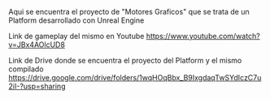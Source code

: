 Aqui se encuentra el proyecto de "Motores Graficos" que se trata de un Platform desarrollado con Unreal Engine

Link de gameplay del mismo en Youtube https://www.youtube.com/watch?v=JBx4AOlcUD8

Link de Drive donde se encuentra el proyecto del Platform y el mismo compilado https://drive.google.com/drive/folders/1wqHOqBbx_B9IxgdaqTwSYdIczC7u2iI-?usp=sharing
